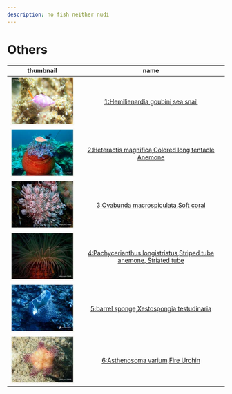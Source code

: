 ```yaml
---
description: no fish neither nudi
---
```


# Others

| thumbnail | name |
| :---: | :---: |
| ![](../../.gitbook/assets/small-hemilienardia-goubini.jpg)  | [1:Hemilienardia goubini,sea snail](1-hemilienardia-goubini-sea-snail.md) |
| ![](../../.gitbook/assets/small-heteractis-magnifica.jpg)  | [2:Heteractis magnifica,Colored long tentacle Anemone](2-heteractis-magnifica-colored-long-tentacle-anemone.md) |
| ![](../../.gitbook/assets/small-ovabunda-macrospiculata.jpg)  | [3:Ovabunda macrospiculata,Soft coral](3-ovabunda-macrospiculata-soft-coral.md) |
| ![](../../.gitbook/assets/small-pachycerianthus-longistriatus.jpg)  | [4:Pachycerianthus longistriatus,Striped tube anemone, Striated tube](4-pachycerianthus-longistriatus-striped-tube-anemone-striated-tube.md) |
| ![](../../.gitbook/assets/small-barrel-sponge.jpg)  | [5:barrel sponge,Xestospongia testudinaria](5-barrel-sponge-xestospongia-testudinaria.md) |
| ![](../../.gitbook/assets/small-asthenosoma-varium.jpg)  | [6:Asthenosoma varium,Fire Urchin](6-asthenosoma-varium-fire-urchin.md) |



